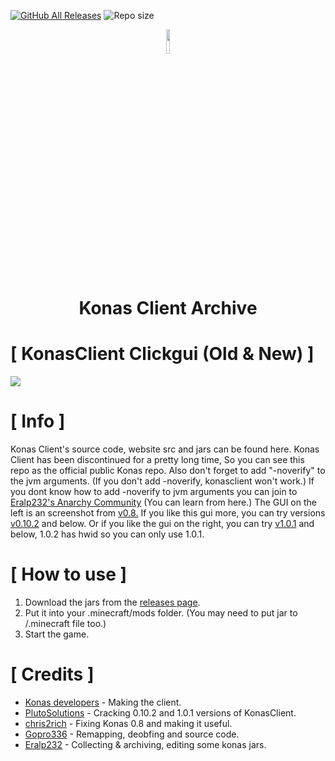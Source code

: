 
[![GitHub All Releases](https://img.shields.io/github/downloads/Eralp232/KonasClient/total.svg)](https://github.com/Eralp232/KonasClient/releases)
![Repo size](https://img.shields.io/github/repo-size/Eralp232/KonasClient.svg)

<div align="center">
<img src ="https://i.imgur.com/QiDjFLC.png" width="10%" height="10%"/>

# Konas Client Archive 

</div>

# [ KonasClient Clickgui (Old & New) ]
![](https://cdn.discordapp.com/attachments/903364558016639036/1039898101676261417/imgonline-com-ua-twotoone-9xRw3yjgz8h.jpg)

# [ Info ]

</div>

Konas Client's source code, website src and jars can be found here. Konas Client has been discontinued for a pretty long time, So you can see this repo as the official public Konas repo. Also don't forget to add "-noverify" to the jvm arguments. (If you don't add -noverify, konasclient won't work.) If you dont know how to add -noverify to jvm arguments you can join to [Eralp232's Anarchy Community](https://discord.gg/m5xGEZecmZ) (You can learn from here.) The GUI on the left is an screenshot from [v0.8.](https://github.com/Eralp232/KonasClient/releases/tag/0.8) If you like this gui more, you can try versions [v0.10.2](https://github.com/Eralp232/KonasClient/releases/tag/0.10.2) and below. Or if you like the gui on the right, you can try [v1.0.1](https://github.com/Eralp232/KonasClient/releases/tag/1.0.1) and below, 1.0.2 has hwid so you can only use 1.0.1.

# [ How to use ]

</div>

1. Download the jars from the [releases page](https://github.com/Eralp232/konas-all/releases).
2. Put it into your .minecraft/mods folder. (You may need to put jar to /.minecraft file too.)
3. Start the game.

# [ Credits ]

</div>

+ [Konas developers](https://konasclient.com) - Making the client.
+ [PlutoSolutions](https://github.com/PlutoSolutions) - Cracking 0.10.2 and 1.0.1 versions of KonasClient.
+ [chris2rich](https://github.com/chris2rich/konas) - Fixing Konas 0.8 and making it useful.
+ [Gopro336](https://github.com/The-Gopro336-Archive/Konas-Deobf-Remap) - Remapping, deobfing and source code.
+ [Eralp232](https://github.com/Eralp232) - Collecting & archiving, editing some konas jars. 
